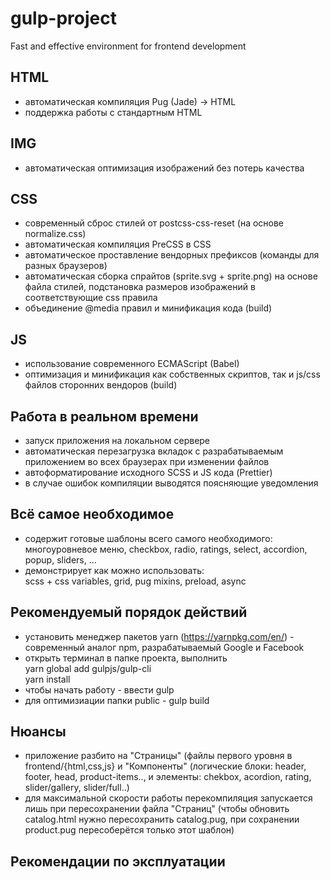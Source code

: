 # gulp-project
Fast and effective environment for frontend development

## HTML
* автоматическая компиляция Pug (Jade) -> HTML
* поддержка работы с стандартным HTML

## IMG
* автоматическая оптимизация изображений без потерь качества

## CSS
* современный сброс стилей от postcss-css-reset (на основе normalize.css)
* автоматическая компиляция PreCSS в CSS
* автоматическое проставление вендорных префиксов (команды для разных браузеров)
* автоматическая сборка спрайтов (sprite.svg + sprite.png) на основе файла стилей, подстановка размеров изображений в соответствующие css правила
* объединение @media правил и минификация кода (build) 

## JS
* использование современного ECMAScript (Babel)
* оптимизация и минификация как собственных скриптов, так и js/css файлов сторонних вендоров (build)

## Работа в реальном времени
* запуск приложения на локальном сервере
* автоматическая перезагрузка вкладок с разрабатываемым приложением во всех браузерах при изменении файлов
* автоформатирование исходного SCSS и JS кода (Prettier)
* в случае ошибок компиляции выводятся поясняющие уведомления

## Всё самое необходимое
* содержит готовые шаблоны всего самого необходимого:   
многоуровневое меню, checkbox, radio, ratings, select, accordion, popup, sliders, ...
* демонстрирует как можно использовать:   
scss + css variables, grid, pug mixins, preload, async



## Рекомендуемый порядок действий
* установить менеджер пакетов yarn (https://yarnpkg.com/en/) - современный аналог npm, разрабатываемый Google и Facebook
* открыть терминал в папке проекта, выполнить    
  yarn global add gulpjs/gulp-cli   
  yarn install
* чтобы начать работу - ввести gulp
* для оптимизиации папки public - gulp build

## Нюансы
* приложение разбито на "Страницы" (файлы первого уровня в frontend/{html,css,js} и "Компоненты" (логические блоки: header, footer, head, product-items.., и элементы: chekbox, acordion, rating, slider/gallery, slider/full..)
* для максимальной скорости работы перекомпиляция запускается лишь при пересохранении файла "Страниц" (чтобы обновить catalog.html нужно пересохранить catalog.pug, при сохранении product.pug пересоберётся только этот шаблон)

## Рекомендации по эксплуатации
